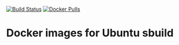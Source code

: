 [![Build Status](https://github.com/nugulinux/docker-buildenv/workflows/Docker%20publish%20-%20base/badge.svg)](https://github.com/nugulinux/docker-buildenv/actions?query=workflow%3A%22Docker+publish+-+base%22) [![Docker Pulls](https://img.shields.io/docker/pulls/nugulinux/buildenv.svg)](https://hub.docker.com/r/nugulinux/buildenv/)

# Docker images for Ubuntu sbuild
